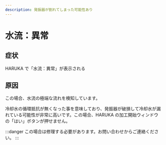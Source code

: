 ```yaml
---
description: 発振器が割れてしまった可能性あり
---
```


# 水流：異常

## 症状

HARUKA で「水流：異常」が表示される

## 原因

この場合、水流の極端な流れを検知しています。

冷却水の循環抵抗が無くなった事を意味しており、発振器が破損して冷却水が漏れている可能性が非常に高いです。この場合、HARUKA の加工開始ウィンドウの「はい」ボタンが押せません。

:::danger
この場合は修理する必要があります。お問い合わせからご連絡ください。
:::
